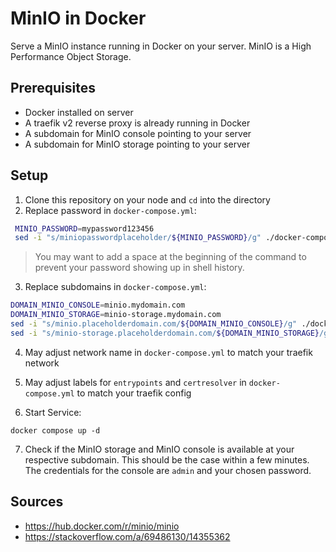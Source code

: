 # MinIO in Docker

Serve a MinIO instance running in Docker on your server.
MinIO is a High Performance Object Storage.

## Prerequisites

- Docker installed on server
- A traefik v2 reverse proxy is already running in Docker
- A subdomain for MinIO console pointing to your server
- A subdomain for MinIO storage pointing to your server

## Setup
1. Clone this repository on your node and `cd` into the directory
2. Replace password in `docker-compose.yml`:
```bash
 MINIO_PASSWORD=mypassword123456
 sed -i "s/miniopasswordplaceholder/${MINIO_PASSWORD}/g" ./docker-compose.yml
```
> You may want to add a space at the beginning of the command to prevent your password showing up in shell history.
3. Replace subdomains in `docker-compose.yml`:
```bash
DOMAIN_MINIO_CONSOLE=minio.mydomain.com
DOMAIN_MINIO_STORAGE=minio-storage.mydomain.com
sed -i "s/minio.placeholderdomain.com/${DOMAIN_MINIO_CONSOLE}/g" ./docker-compose.yml
sed -i "s/minio-storage.placeholderdomain.com/${DOMAIN_MINIO_STORAGE}/g" ./docker-compose.yml
```
4. May adjust network name in `docker-compose.yml` to match your traefik network
5. May adjust labels for `entrypoints` and `certresolver` in `docker-compose.yml` to match your traefik config

6. Start Service:

```shell
docker compose up -d
```

7. Check if the MinIO storage and MinIO console is available at your respective subdomain. This should be the case within a few minutes.
The credentials for the console are `admin` and your chosen password.
## Sources

- https://hub.docker.com/r/minio/minio
- https://stackoverflow.com/a/69486130/14355362